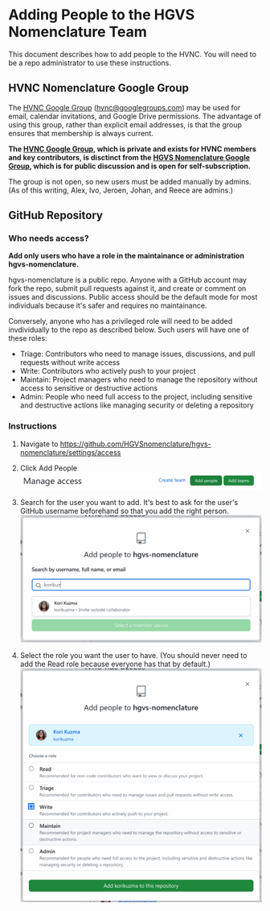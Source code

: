 # Adding People to the HGVS Nomenclature Team

This document describes how to add people to the HVNC. You will need to be a
repo administrator to use these instructions.

## HVNC Nomenclature Google Group

The [HVNC Google Group](https://groups.google.com/g/hvnc)
(hvnc@googlegroups.com) may be used for email, calendar invitations, and Google
Drive permissions.  The advantage of using this group, rather than explicit
email addresses, is that the group ensures that membership is always current.

**The [HVNC Google Group](https://groups.google.com/g/hvnc), which is private
and exists for HVNC members and key contributors, is disctinct from the [HGVS
Nomenclature Google Group](https://groups.google.com/g/hgvs-nomenclature), which
is for public discussion and is open for self-subscription.**

The group is not open, so new users must be added manually by admins.  (As of
this writing, Alex, Ivo, Jeroen, Johan, and Reece are admins.)

## GitHub Repository

### Who needs access?

**Add only users who have a role in the maintainance or administration hgvs-nomenclature.**

hgvs-nomenclature is a public repo. Anyone with a GitHub account may fork the repo, submit pull requests against it, and create or comment on issues and discussions. Public access should be the default mode for most individuals because it's safer and requires no maintainance.

Conversely, anyone who has a privileged role will need to be added invdividually to the repo as described below.  Such users will have one of these roles:

- Triage: Contributors who need to manage issues, discussions, and pull requests without write access
- Write: Contributors who actively push to your project
- Maintain: Project managers who need to manage the repository without access to sensitive or destructive actions
- Admin: People who need full access to the project, including sensitive and destructive actions like managing security or deleting a repository

### Instructions

1. Navigate to https://github.com/HGVSnomenclature/hgvs-nomenclature/settings/access

1. Click Add People
![Add People button](images/add-people.png)

1. Search for the user you want to add. It's best to ask for the user's GitHub username beforehand so that you add the right person.
![Search for username](images/search-username.png)

1. Select the role you want the user to have.  (You should never need to add the Read role because everyone has that by default.)
![Choose Role](images/choose-role.png)
